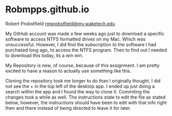 # Robmpps.github.io

Robert Probstfield
rmprobstfield@my.waketech.edu

My GitHub account was made a few weeks ago just to download a specific software to access NTFS formatted drives on my Mac. Which was unsuccessful. However, I did find the subscription to the software I had purchased long ago, to access the NTFS program. Then to find out I needed to download this today, its a win win.

My Repository is new, of course, because of this assignment. I am pretty excited to have a reason to actually use something like this.

Cloning the repository took me longer to do than I originally thought. I did not see the + in the top left of the desktop app. I ended up just doing a search within the app and I found the way to clone it. Commiting the changes took a while as well. The instructions state to edit the file as stated below, however, the instructions should have been to edit with that info right then and there instead of being directed to leave it for later.
